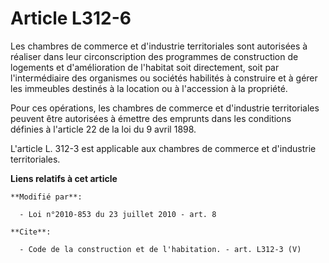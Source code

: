 # Article L312-6

Les chambres de commerce et d'industrie territoriales sont autorisées à réaliser dans leur circonscription des programmes de
construction de logements et d'amélioration de l'habitat soit directement, soit par l'intermédiaire des organismes ou
sociétés habilités à construire et à gérer les immeubles destinés à la location ou à l'accession à la propriété. 

Pour ces opérations, les chambres de commerce et d'industrie territoriales peuvent être autorisées à émettre des emprunts
dans les conditions définies à l'article 22 de la loi du 9 avril 1898. 

L'article L. 312-3 est applicable aux chambres de commerce et d'industrie territoriales.

**Liens relatifs à cet article**

	**Modifié par**:

	  - Loi n°2010-853 du 23 juillet 2010 - art. 8

	**Cite**:

	  - Code de la construction et de l'habitation. - art. L312-3 (V)
